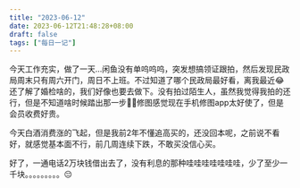 ```yaml
---
title: "2023-06-12"
date: 2023-06-12T21:48:28+08:00
draft: false
tags: ["每日一记"]
---
```


今天工作充实，做了一天...闲鱼没有单呜呜呜，突发想搞领证跟拍，然后发现民政局周末只有周六开门，周日不上班。不过知道了哪个民政局最好看，离我最近😂还了解了婚检啥的，我们好像也要去做下。没有拍过陌生人，虽然我觉得我拍的还行，但是不知道啥时候踏出那一步🤷‍♀️修图感觉现在手机修图app太好使了，但是会员收费好贵。

今天白酒消费涨的飞起，但是我前2年不懂追高买的，还没回本呢，之前说不看好，就感觉基本面不行，前几周连续下跌，不敢买没信心买。

好了，一通电话2万块钱借出去了，没有利息的那种哇哇哇哇哇哇哇，少了至少一千块。。。。。。。。。😔